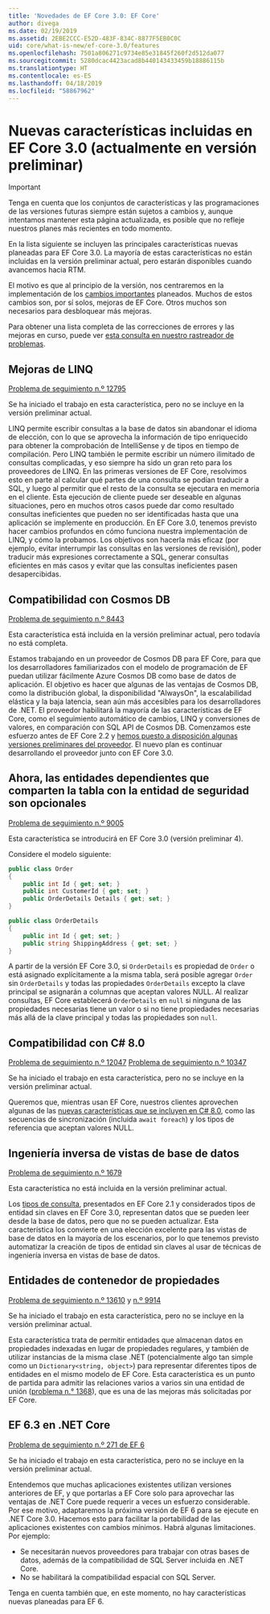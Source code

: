 ```yaml
---
title: 'Novedades de EF Core 3.0: EF Core'
author: divega
ms.date: 02/19/2019
ms.assetid: 2EBE2CCC-E52D-483F-834C-8877F5EB0C0C
uid: core/what-is-new/ef-core-3.0/features
ms.openlocfilehash: 7501a806271c9734e85e31845f260f2d512da077
ms.sourcegitcommit: 5280dcac4423acad8b440143433459b18886115b
ms.translationtype: HT
ms.contentlocale: es-ES
ms.lasthandoff: 04/18/2019
ms.locfileid: "58867962"
---
```

# <a name="new-features-included-in-ef-core-30-currently-in-preview"></a>Nuevas características incluidas en EF Core 3.0 (actualmente en versión preliminar)

> [!IMPORTANT]
> Tenga en cuenta que los conjuntos de características y las programaciones de las versiones futuras siempre están sujetos a cambios y, aunque intentamos mantener esta página actualizada, es posible que no refleje nuestros planes más recientes en todo momento.

En la lista siguiente se incluyen las principales características nuevas planeadas para EF Core 3.0.
La mayoría de estas características no están incluidas en la versión preliminar actual, pero estarán disponibles cuando avancemos hacia RTM.

El motivo es que al principio de la versión, nos centraremos en la implementación de los [cambios importantes](xref:core/what-is-new/ef-core-3.0/breaking-changes) planeados.
Muchos de estos cambios son, por sí solos, mejoras de EF Core.
Otros muchos son necesarios para desbloquear más mejoras. 

Para obtener una lista completa de las correcciones de errores y las mejoras en curso, puede ver [esta consulta en nuestro rastreador de problemas](https://github.com/aspnet/EntityFrameworkCore/issues?q=is%3Aopen+is%3Aissue+milestone%3A3.0.0+sort%3Areactions-%2B1-desc).

## <a name="linq-improvements"></a>Mejoras de LINQ 

[Problema de seguimiento n.º 12795](https://github.com/aspnet/EntityFrameworkCore/issues/12795)

Se ha iniciado el trabajo en esta característica, pero no se incluye en la versión preliminar actual.

LINQ permite escribir consultas a la base de datos sin abandonar el idioma de elección, con lo que se aprovecha la información de tipo enriquecido para obtener la comprobación de IntelliSense y de tipos en tiempo de compilación.
Pero LINQ también le permite escribir un número ilimitado de consultas complicadas, y eso siempre ha sido un gran reto para los proveedores de LINQ.
En las primeras versiones de EF Core, resolvimos esto en parte al calcular qué partes de una consulta se podían traducir a SQL, y luego al permitir que el resto de la consulta se ejecutara en memoria en el cliente.
Esta ejecución de cliente puede ser deseable en algunas situaciones, pero en muchos otros casos puede dar como resultado consultas ineficientes que pueden no ser identificadas hasta que una aplicación se implemente en producción.
En EF Core 3.0, tenemos previsto hacer cambios profundos en cómo funciona nuestra implementación de LINQ, y cómo la probamos.
Los objetivos son hacerla más eficaz (por ejemplo, evitar interrumpir las consultas en las versiones de revisión), poder traducir más expresiones correctamente a SQL, generar consultas eficientes en más casos y evitar que las consultas ineficientes pasen desapercibidas.

## <a name="cosmos-db-support"></a>Compatibilidad con Cosmos DB 

[Problema de seguimiento n.º 8443](https://github.com/aspnet/EntityFrameworkCore/issues/8443)

Esta característica está incluida en la versión preliminar actual, pero todavía no está completa. 

Estamos trabajando en un proveedor de Cosmos DB para EF Core, para que los desarrolladores familiarizados con el modelo de programación de EF puedan utilizar fácilmente Azure Cosmos DB como base de datos de aplicación.
El objetivo es hacer que algunas de las ventajas de Cosmos DB, como la distribución global, la disponibilidad "AlwaysOn", la escalabilidad elástica y la baja latencia, sean aún más accesibles para los desarrolladores de .NET.
El proveedor habilitará la mayoría de las características de EF Core, como el seguimiento automático de cambios, LINQ y conversiones de valores, en comparación con SQL API de Cosmos DB.
Comenzamos este esfuerzo antes de EF Core 2.2 y [hemos puesto a disposición algunas versiones preliminares del proveedor](https://blogs.msdn.microsoft.com/dotnet/2018/10/17/announcing-entity-framework-core-2-2-preview-3/).
El nuevo plan es continuar desarrollando el proveedor junto con EF Core 3.0. 

## <a name="dependent-entities-sharing-the-table-with-the-principal-are-now-optional"></a>Ahora, las entidades dependientes que comparten la tabla con la entidad de seguridad son opcionales

[Problema de seguimiento n.º 9005](https://github.com/aspnet/EntityFrameworkCore/issues/9005)

Esta característica se introducirá en EF Core 3.0 (versión preliminar 4).

Considere el modelo siguiente:
```C#
public class Order
{
    public int Id { get; set; }
    public int CustomerId { get; set; }
    public OrderDetails Details { get; set; }
}

public class OrderDetails
{
    public int Id { get; set; }
    public string ShippingAddress { get; set; }
}
```

A partir de la versión EF Core 3.0, si `OrderDetails` es propiedad de `Order` o está asignado explícitamente a la misma tabla, será posible agregar `Order` sin `OrderDetails` y todas las propiedades `OrderDetails` excepto la clave principal se asignarán a columnas que aceptan valores NULL.
Al realizar consultas, EF Core establecerá `OrderDetails` en `null` si ninguna de las propiedades necesarias tiene un valor o si no tiene propiedades necesarias más allá de la clave principal y todas las propiedades son `null`.

## <a name="c-80-support"></a>Compatibilidad con C# 8.0

[Problema de seguimiento n.º 12047](https://github.com/aspnet/EntityFrameworkCore/issues/12047)
[Problema de seguimiento n.º 10347](https://github.com/aspnet/EntityFrameworkCore/issues/10347)

Se ha iniciado el trabajo en esta característica, pero no se incluye en la versión preliminar actual.

Queremos que, mientras usan EF Core, nuestros clientes aprovechen algunas de las [nuevas características que se incluyen en C# 8.0](https://blogs.msdn.microsoft.com/dotnet/2018/11/12/building-c-8-0/), como las secuencias de sincronización (incluida `await foreach`) y los tipos de referencia que aceptan valores NULL.

## <a name="reverse-engineering-of-database-views"></a>Ingeniería inversa de vistas de base de datos

[Problema de seguimiento n.º 1679](https://github.com/aspnet/EntityFrameworkCore/issues/1679)

Esta característica no está incluida en la versión preliminar actual.

Los [tipos de consulta](xref:core/modeling/query-types), presentados en EF Core 2.1 y considerados tipos de entidad sin claves en EF Core 3.0, representan datos que se pueden leer desde la base de datos, pero que no se pueden actualizar.
Esta característica los convierte en una elección excelente para las vistas de base de datos en la mayoría de los escenarios, por lo que tenemos previsto automatizar la creación de tipos de entidad sin claves al usar de técnicas de ingeniería inversa en vistas de base de datos.

## <a name="property-bag-entities"></a>Entidades de contenedor de propiedades

[Problema de seguimiento n.º 13610](https://github.com/aspnet/EntityFrameworkCore/issues/13610) y [n.º 9914](https://github.com/aspnet/EntityFrameworkCore/issues/9914)

Se ha iniciado el trabajo en esta característica, pero no se incluye en la versión preliminar actual. 

Esta característica trata de permitir entidades que almacenan datos en propiedades indexadas en lugar de propiedades regulares, y también de utilizar instancias de la misma clase .NET (potencialmente algo tan simple como un `Dictionary<string, object>`) para representar diferentes tipos de entidades en el mismo modelo de EF Core.
Esta característica es un punto de partida para admitir las relaciones varios a varios sin una entidad de unión ([problema n.° 1368](https://github.com/aspnet/EntityFrameworkCore/issues/1368)), que es una de las mejoras más solicitadas por EF Core.

## <a name="ef-63-on-net-core"></a>EF 6.3 en .NET Core

[Problema de seguimiento n.º 271 de EF 6](https://github.com/aspnet/EntityFramework6/issues/271)

Se ha iniciado el trabajo en esta característica, pero no se incluye en la versión preliminar actual. 

Entendemos que muchas aplicaciones existentes utilizan versiones anteriores de EF, y que portarlas a EF Core solo para aprovechar las ventajas de .NET Core puede requerir a veces un esfuerzo considerable.
Por ese motivo, adaptaremos la próxima versión de EF 6 para se ejecute en .NET Core 3.0.
Hacemos esto para facilitar la portabilidad de las aplicaciones existentes con cambios mínimos.
Habrá algunas limitaciones. Por ejemplo:
- Se necesitarán nuevos proveedores para trabajar con otras bases de datos, además de la compatibilidad de SQL Server incluida en .NET Core.
- No se habilitará la compatibilidad espacial con SQL Server.

Tenga en cuenta también que, en este momento, no hay características nuevas planeadas para EF 6.
